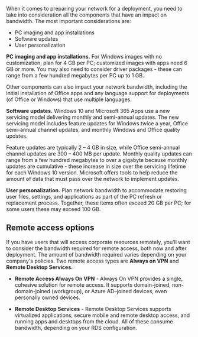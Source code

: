 When it comes to preparing your network for a deployment, you need to take into consideration all the components that have an impact on bandwidth. The most important considerations are:

- PC imaging and app installations
- Software updates
- User personalization

**PC imaging and app installations.** For Windows images with no customization, plan for 4 GB per PC; customized images with apps need 6 GB or more. You may also need to consider driver packages - these can range from a few hundred megabytes per PC up to 1 GB.

Other components can also impact your network bandwidth, including the initial installation of Office apps and any language support for deployments (of Office or Windows) that use multiple languages.  

**Software updates.** Windows 10 and Microsoft 365 Apps use a new servicing model delivering monthly and semi-annual updates. The new servicing model includes feature updates for Windows twice a year, Office semi-annual channel updates, and monthly Windows and Office quality updates.

Feature updates are typically 2 – 4 GB in size, while Office semi-annual channel updates are 300 – 400 MB per update. Monthly quality updates can range from a few hundred megabytes to over a gigabyte because monthly updates are cumulative - these increase in size over the servicing lifetime for each Windows 10 version. Microsoft offers tools to help reduce the amount of data that must pass over the network to implement updates.

**User personalization.** Plan network bandwidth to accommodate restoring user files, settings, and applications as part of the PC refresh or replacement process. Together, these items often exceed 20 GB per PC; for some users these may exceed 100 GB.

## Remote access options

If you have users that will access corporate resources remotely, you'll want to consider the bandwidth required for remote access, both now and after deployment. The amount of bandwidth required varies depending on your company's policies. Two remote access types are **Always on VPN** and **Remote Desktop Services.**

- **Remote Access Always On VPN** - Always On VPN provides a single, cohesive solution for remote access. It supports domain-joined, non-domain-joined (workgroup), or Azure AD–joined devices, even personally owned devices.

- **Remote Desktop Services** - Remote Desktop Services supports virtualized applications, secure mobile and remote desktop access, and running apps and desktops from the cloud. All of these consume bandwidth, depending on your RDS configuration.

